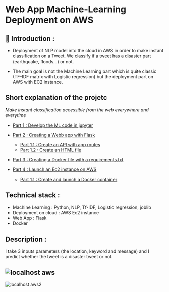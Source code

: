 # Web App Machine-Learning Deployment on AWS

## 🎯 Introduction :

- Deployment of NLP model into the cloud in AWS in order to make instant classification on a Tweet. We classify if a tweet has a disaster part (earthquake, floods...) or not.

- The main goal is not the Machine Learning part which is quite classic (TF-IDF matrix with Logistic regression) but the deployment part on AWS with EC2 instance.

## Short explanation of the projetc 
*Make instant classification accessible from the web everywhere and everytime*

* [Part 1 : Develop the ML code in jupyter](#chapter1)

* [Part 2 : Creating a Webb app with Flask](#chapter2)
    * [Part 1.1 : Create an API with app routes](#section_1_1)
    * [Part 1.2 : Create an HTML file](#section_1_2)

* [Part 3 : Creating a Docker file with a requirements.txt](#chapter3)

* [Part 4 : Launch an Ec2 instance on AWS](#chapter4)
    * [Part 1.1 : Create and launch a Docker container](#section_1_1)

## Technical stack : 
- Machine Learning : Python, NLP, Tf-IDF, Logistic regression, joblib
- Deployment on cloud : AWS Ec2 instance
- Web App : Flask
- Docker

## Description : 
I take 3 inputs parameters (the location, keyword and message) and I predict whether the tweet is a disaster tweet or not.

![localhost aws](https://user-images.githubusercontent.com/67114372/140018017-96315b07-e1a2-4752-b428-d882dde01ae2.PNG)
----------------------------------------------------------------------------------------------------------------------------------------------------------------
![localhost aws2](https://user-images.githubusercontent.com/67114372/140018025-6faf503f-209e-472a-9338-c745ae7736f9.PNG)
